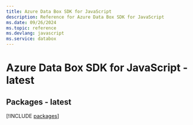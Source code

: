 ```yaml
---
title: Azure Data Box SDK for JavaScript
description: Reference for Azure Data Box SDK for JavaScript
ms.date: 09/26/2024
ms.topic: reference
ms.devlang: javascript
ms.service: databox
---
```

# Azure Data Box SDK for JavaScript - latest
## Packages - latest
[!INCLUDE [packages](data-box-index.md)]